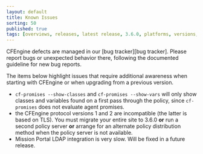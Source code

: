 ```yaml
---
layout: default
title: Known Issues
sorting: 50
published: true
tags: [overviews, releases, latest release, 3.6.0, platforms, versions, known issues]
---
```


CFEngine defects are managed in our [bug tracker][bug tracker]. Please report
bugs or unexpected behavior there, following the documented guideline for new
bug reports.

The items below highlight issues that require additional awareness when starting
with CFEngine or when upgrading from a previous version.

* `cf-promises --show-classes` and `cf-promises --show-vars` will only show classes and variables found on a first pass through the policy, since `cf-promises` does not evaluate agent promises.
* the CFEngine protocol versions 1 and 2 are incompatible (the latter is based on TLS).  You must migrate your entire site to 3.6.0 **or** run a second policy server **or** arrange for an alternate policy distribution method when the policy server is not available.
* Mission Portal LDAP integration is very slow. Will be fixed in a future release.
